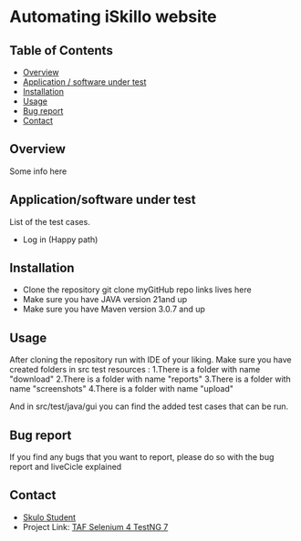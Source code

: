 # Automating iSkillo website

## Table of Contents
- [Overview](#overview)
- [Application / software under test]()
- [Installation](#installation)
- [Usage](#usage)
- [Bug report](#bug-report)
- [Contact](#contact)

## Overview
Some info here

## Application/software under test
List of the test cases.
- Log in (Happy path)

## Installation

- Clone the repository
git clone myGitHub repo links lives here
- Make sure you have JAVA version 21and up
- Make sure you have Maven version 3.0.7 and up

## Usage

After cloning the repository run with IDE of your liking.
Make sure you have created folders in src test resources :
1.There is a folder with name "download"
2.There is a folder with name "reports"
3.There is a folder with name "screenshots"
4.There is a folder with name "upload"

And in src/test/java/gui you can find the added test cases that can be run.

## Bug report
If you find any bugs that you want to report, please do so with the bug report and liveCicle explained 

## Contact

- [Skulo Student](mailto:skiloSutdent@abv.bg)
- Project Link: [TAF Selenium 4 TestNG 7 ](https://github.com/)

